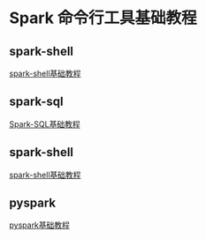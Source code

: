 # Spark 命令行工具基础教程


## spark-shell

[spark-shell基础教程](work/component/Big-Data/Apache-Spark/CLI/spark-shell基础教程.md)
## spark-sql

[Spark-SQL基础教程](work/component/Big-Data/Apache-Spark/Spark-SQL基础教程.md)
## spark-shell

[spark-shell基础教程](work/component/Big-Data/Apache-Spark/CLI/spark-shell基础教程.md)
## pyspark

[pyspark基础教程](work/component/Big-Data/Apache-Spark/CLI/pyspark基础教程.md)

